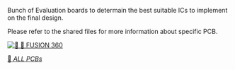 
Bunch of Evaluation boards to determain the best suitable ICs to implement on the final design.






Please refer to the shared files for more information about specific PCB.

[![🎨 📐 FUSION 360](https://d2t1xqejof9utc.cloudfront.net/screenshots/pics/dff4e49b7d47001b7a706a3b311ecfec/large.png)](https://d2t1xqejof9utc.cloudfront.net/screenshots/pics/dff4e49b7d47001b7a706a3b311ecfec/original.png)



[ 📐 *ALL PCBs*](https://a360.co/3uLzq06)
